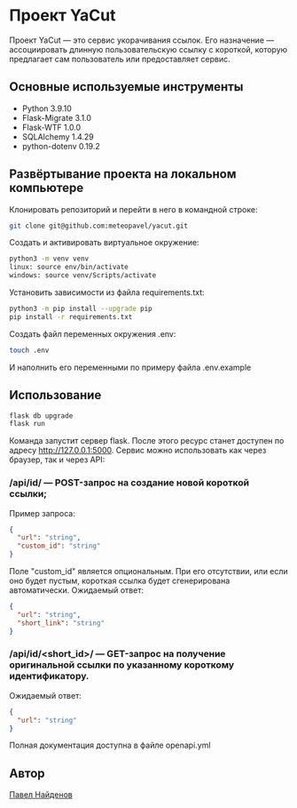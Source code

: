 # Проект YaCut
Проект YaCut — это сервис укорачивания ссылок. Его назначение — ассоциировать длинную пользовательскую ссылку с короткой, которую предлагает сам пользователь или предоставляет сервис.

## Основные используемые инструменты
* Python        3.9.10
* Flask-Migrate 3.1.0
* Flask-WTF     1.0.0
* SQLAlchemy    1.4.29
* python-dotenv 0.19.2

## Развёртывание проекта на локальном компьютере
Клонировать репозиторий и перейти в него в командной строке:
```bash
git clone git@github.com:meteopavel/yacut.git
```
Cоздать и активировать виртуальное окружение:
```bash
python3 -m venv venv
linux: source env/bin/activate
windows: source venv/Scripts/activate
```
Установить зависимости из файла requirements.txt:
```bash
python3 -m pip install --upgrade pip
pip install -r requirements.txt
```
Создать файл переменных окружения .env:
```bash
touch .env
```
И наполнить его переменными по примеру файла .env.example

## Использование
```python
flask db upgrade
flask run
```
Команда запустит сервер flask. После этого ресурс станет доступен по
адресу http://127.0.0.1:5000. Сервис можно использовать как через 
браузер, так и через API:

### /api/id/ — POST-запрос на создание новой короткой ссылки;
Пример запроса:
```json
{
  "url": "string",
  "custom_id": "string"
}
```
Поле "custom_id" является опциональным. При его отсутствии, или если оно будет пустым, короткая ссылка будет сгенерирована автоматически.
Ожидаемый ответ:
```json
{
  "url": "string",
  "short_link": "string"
}
```
### /api/id/<short_id>/ — GET-запрос на получение оригинальной ссылки по указанному короткому идентификатору.
Ожидаемый ответ:
```json
{
  "url": "string"
}
```
Полная документация доступна в файле openapi.yml

## Автор
[Павел Найденов](https://github.com/meteopavel)